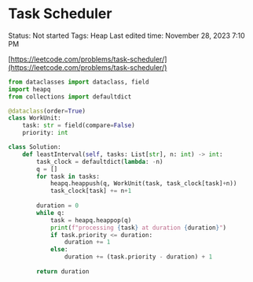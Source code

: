 # Task Scheduler

Status: Not started
Tags: Heap
Last edited time: November 28, 2023 7:10 PM

[https://leetcode.com/problems/task-scheduler/](https://leetcode.com/problems/task-scheduler/)

```python
from dataclasses import dataclass, field
import heapq
from collections import defaultdict

@dataclass(order=True)
class WorkUnit:
    task: str = field(compare=False)
    priority: int

class Solution:
    def leastInterval(self, tasks: List[str], n: int) -> int:
        task_clock = defaultdict(lambda: -n)
        q = []
        for task in tasks:
            heapq.heappush(q, WorkUnit(task, task_clock[task]+n))
            task_clock[task] += n+1
        
        duration = 0
        while q:
            task = heapq.heappop(q)
            print(f"processing {task} at duration {duration}")
            if task.priority <= duration:
                duration += 1
            else:
                duration += (task.priority - duration) + 1
        
        return duration
```
